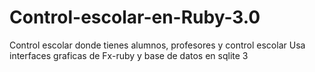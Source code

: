 # Control-escolar-en-Ruby-3.0
Control escolar donde tienes alumnos, profesores y control escolar
Usa interfaces graficas de Fx-ruby y base de datos en sqlite 3
